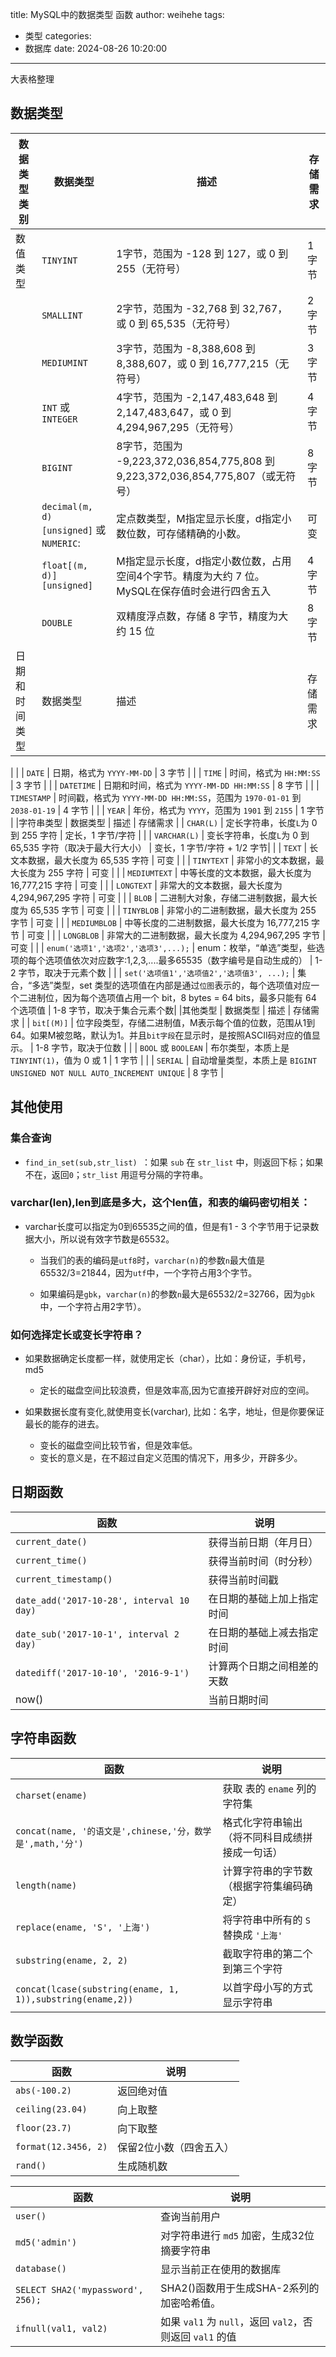 title: MySQL中的数据类型 函数
author: weihehe
tags:
  - 类型
categories:
  - 数据库
date: 2024-08-26 10:20:00
---
大表格整理
<!--more-->

## 数据类型

| 数据类型类别    | 数据类型           | 描述                                                                                   | 存储需求                    |
|-----------------|--------------------|----------------------------------------------------------------------------------------|-----------------------------|
| 数值类型        | `TINYINT`           | 1字节，范围为 -128 到 127，或 0 到 255（无符号）                                       | 1 字节                      |
|                 | `SMALLINT`          | 2字节，范围为 -32,768 到 32,767，或 0 到 65,535（无符号）                              | 2 字节                      |
|                 | `MEDIUMINT`         | 3字节，范围为 -8,388,608 到 8,388,607，或 0 到 16,777,215（无符号）                    | 3 字节                      |
|                 | `INT` 或 `INTEGER`  | 4字节，范围为 -2,147,483,648 到 2,147,483,647，或 0 到 4,294,967,295（无符号）         | 4 字节                      |
|                 | `BIGINT`            | 8字节，范围为 -9,223,372,036,854,775,808 到 9,223,372,036,854,775,807（或无符号）      | 8 字节                      |
|                 | `decimal(m, d) [unsigned]` 或 `NUMERIC`: | 定点数类型，M指定显示长度，d指定小数位数，可存储精确的小数。                                   | 可变                        |
|                 | `float[(m, d)] [unsigned]`             | M指定显示长度，d指定小数位数，占用空间4个字节。精度为大约 7 位。MySQL在保存值时会进行四舍五入                                             | 4 字节                      |
|                 | `DOUBLE`            | 双精度浮点数，存储 8 字节，精度为大约 15 位                                            | 8 字节                      |
| 日期和时间类型    | 数据类型           | 描述                                                                                   | 存储需求                    |
|
|  | `DATE`              | 日期，格式为 `YYYY-MM-DD`                                                              | 3 字节                      |
|                 | `TIME`              | 时间，格式为 `HH:MM:SS`                                                                | 3 字节                      |
|                 | `DATETIME`          | 日期和时间，格式为 `YYYY-MM-DD HH:MM:SS`                                               | 8 字节                      |
|                 | `TIMESTAMP`         | 时间戳，格式为 `YYYY-MM-DD HH:MM:SS`，范围为 `1970-01-01` 到 `2038-01-19`              | 4 字节                      |
|                 | `YEAR`              | 年份，格式为 `YYYY`，范围为 `1901` 到 `2155`                                           | 1 字节                      |
|字符串类型      | 数据类型           | 描述                                                           | 存储需求 
|  | `CHAR(L)`              | 定长字符串，长度`L`为 0 到 255 字符                                                       | 定长，1 字节/字符           |
|                 | `VARCHAR(L)`           | 变长字符串，长度`L`为 0 到 65,535 字符（取决于最大行大小）                                | 变长，1 字节/字符 + 1/2 字节|
|                 | `TEXT`              | 长文本数据，最大长度为 65,535 字符                                                     | 可变                        |
|                 | `TINYTEXT`          | 非常小的文本数据，最大长度为 255 字符                                                  | 可变                        |
|                 | `MEDIUMTEXT`        | 中等长度的文本数据，最大长度为 16,777,215 字符                                         | 可变                        |
|                 | `LONGTEXT`          | 非常大的文本数据，最大长度为 4,294,967,295 字符                                        | 可变                        |
|                 | `BLOB`              | 二进制大对象，存储二进制数据，最大长度为 65,535 字节                                   | 可变                        |
|                 | `TINYBLOB`          | 非常小的二进制数据，最大长度为 255 字节                                                | 可变                        |
|                 | `MEDIUMBLOB`        | 中等长度的二进制数据，最大长度为 16,777,215 字节                                      | 可变                        |
|                 | `LONGBLOB`          | 非常大的二进制数据，最大长度为 4,294,967,295 字节                                     | 可变                        |
|                 | `enum('选项1','选项2','选项3',...);`              | enum：枚举，“单选”类型，些选项的每个选项值依次对应数字:1,2,3,....最多65535（数字编号是自动生成的）                                           | 1-2 字节，取决于元素个数    |
|                 | `set('选项值1','选项值2','选项值3', ...);`               | 集合，“多选”类型，set 类型的选项值在内部是通过`位图`表示的，每个选项值对应一个二进制位，因为每个选项值占用一个 bit，8 bytes = 64 bits，最多只能有 64 个选项值                     | 1-8 字节，取决于集合元素个数|
|其他类型      | 数据类型           | 描述                                                                                   | 存储需求
|       | `bit[(M)]`               | 位字段类型，存储二进制值，M表示每个值的位数，范围从1到64。如果M被忽略，默认为1。并且`bit字段`在显示时，是按照ASCII码对应的值显示。                                                               | 1-8 字节，取决于位数        |
|                 | `BOOL` 或 `BOOLEAN` | 布尔类型，本质上是 `TINYINT(1)`，值为 0 或 1                                           | 1 字节                      |
|                 | `SERIAL`            | 自动增量类型，本质上是 `BIGINT UNSIGNED NOT NULL AUTO_INCREMENT UNIQUE`                | 8 字节                      |


## 其他使用

### 集合查询

- `find_in_set(sub,str_list) `：如果 `sub` 在 `str_list` 中，则返回下标；如果不在，返回`0`；`str_list` 用逗号分隔的字符串。

### varchar(len),len到底是多大，这个len值，和表的编码密切相关：

- varchar长度可以指定为0到65535之间的值，但是有1 - 3 个字节用于记录数据大小，所以说有效字节数是65532。
  
  - 当我们的表的编码是`utf8`时，`varchar(n)`的参数`n`最大值是65532/3=21844，因为`utf`中，一个字符占用3个字节。
    
  - 如果编码是`gbk`，`varchar(n)`的参数`n`最大是65532/2=32766，因为`gbk`中，一个字符占用2字节）。

### 如何选择定长或变长字符串？

- 如果数据确定长度都一样，就使用定长（char），比如：身份证，手机号，md5
  
  - 定长的磁盘空间比较浪费，但是效率高,因为它直接开辟好对应的空间。
    
- 如果数据长度有变化,就使用变长(varchar), 比如：名字，地址，但是你要保证最长的能存的进去。
  
  - 变长的磁盘空间比较节省，但是效率低。
  - 变长的意义是，在不超过自定义范围的情况下，用多少，开辟多少。
  
  
## 日期函数

| 函数  | 说明  |
| --- | --- |
| `current_date()` | 获得当前日期（年月日） |
| `current_time()` | 获得当前时间（时分秒） |
| `current_timestamp()` | 获得当前时间戳 |
| `date_add('2017-10-28', interval 10 day)` | 在日期的基础上加上指定时间 |
| `date_sub('2017-10-1', interval 2 day)` | 在日期的基础上减去指定时间 |
| `datediff('2017-10-10', '2016-9-1')` | 计算两个日期之间相差的天数 |
| now() | 当前日期时间 |

## 字符串函数
| 函数  | 说明  |
| --- | --- |
| `charset(ename)` | 获取 表的 `ename` 列的字符集 |
| `concat(name, '的语文是',chinese,'分，数学是',math,'分')` | 格式化字符串输出（将不同科目成绩拼接成一句话） |
| `length(name)` | 计算字符串的字节数（根据字符集编码确定） |
| `replace(ename, 'S', '上海')` | 将字符串中所有的 `S` 替换成 `'上海'` |
| `substring(ename, 2, 2)` | 截取字符串的第二个到第三个字符 |
| `concat(lcase(substring(ename, 1, 1)),substring(ename,2))` | 以首字母小写的方式显示字符串 |

## 数学函数

| 函数  | 说明  |
| --- | --- |
| `abs(-100.2)` | 返回绝对值 |
| `ceiling(23.04)` | 向上取整 |
| `floor(23.7)` | 向下取整 |
| `format(12.3456, 2)` | 保留2位小数（四舍五入） |
| `rand()` | 生成随机数 |

| 函数  | 说明  |
| --- | --- |
| `user()` | 查询当前用户 |
| `md5('admin')` | 对字符串进行 `md5` 加密，生成32位摘要字符串 |
| `database()` | 显示当前正在使用的数据库 |
| `SELECT SHA2('mypassword', 256);` | SHA2()函数用于生成SHA-2系列的加密哈希值。 |
| `ifnull(val1, val2)` | 如果 `val1` 为 `null`，返回 `val2`，否则返回 `val1` 的值 |